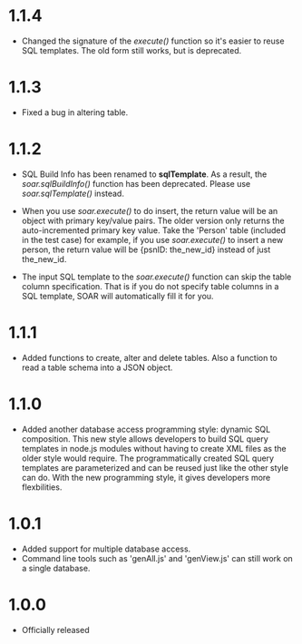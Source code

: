 1.1.4
=====

+ Changed the signature of the _execute()_ function so it's easier to reuse SQL templates. The old form still works, but is deprecated.

1.1.3
=====

+ Fixed a bug in altering table.

1.1.2
=====

+ SQL Build Info has been renamed to **sqlTemplate**. As a result, the _soar.sqlBuildInfo()_ function has been deprecated. Please use _soar.sqlTemplate()_ instead.

+ When you use _soar.execute()_ to do insert, the return value will be an object with primary key/value pairs. The older version only returns the auto-incremented primary key value. Take the 'Person' table (included in the test case) for example, if you use _soar.execute()_ to insert a new person, the return value will be {psnID: the_new_id} instead of just the_new_id.

+ The input SQL template to the _soar.execute()_ function can skip the table column specification. That is if you do not specify table columns in a SQL template, SOAR will automatically fill it for you.

1.1.1
=====

+ Added functions to create, alter and delete tables. Also a function to read a table schema into a JSON object.

1.1.0
=====

+ Added another database access programming style: dynamic SQL composition. This new style allows developers to build SQL query templates in node.js modules without having to create XML files as the older style would require. The programmatically created SQL query templates are parameterized and can be reused just like the other style can do. With the new programming style, it gives developers more flexbilities.

1.0.1
=====

+ Added support for multiple database access.
+ Command line tools such as 'genAll.js' and 'genView.js' can still work on a single database.

1.0.0
=====

+ Officially released
